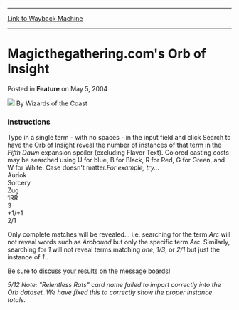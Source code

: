 
---
[Link to Wayback Machine](https://web.archive.org/web/20220519031546/https://magic.wizards.com/en/articles/archive/feature/magicthegatheringcoms-orb-insight-2004-05-05)

[_metadata_:wayback_url]:- "https://magic.wizards.com/en/articles/archive/feature/magicthegatheringcoms-orb-insight-2004-05-05"
[_metadata_:wayback_raw_url]:- "https://web.archive.org/web/20220519031546id_/https://magic.wizards.com/en/articles/archive/feature/magicthegatheringcoms-orb-insight-2004-05-05"
[_metadata_:wayback_capture_timestamp]:- "2022-05-19 03:15:46+00:00"
[_metadata_:publish_date]:- "2004-05-05"
[_metadata_:description]:- "Instructions Type in a single term - with no spaces - in the input field and click Search to have the Orb of Insight reveal the number of instances of that term in the Fifth Dawn expansion spoiler (excluding Flavor Text). Colored casting costs may be searched using U for blue, B for Black, R for Red, G for Green, and W for White. Case doesn't matter.For example, try... Auriok"
[_metadata_:generator]:- "Drupal 7 (http://drupal.org)"
---


Magicthegathering.com's Orb of Insight
======================================



 Posted in **Feature**
 on May 5, 2004 






![](https://media.magic.wizards.com/styles/auth_small/public/images/person/wizards_author.jpg)
By Wizards of the Coast














### Instructions

 Type in a single term - with no spaces - in the input field and click Search to have the Orb of Insight reveal the number of instances of that term in the *Fifth Dawn* expansion spoiler (excluding Flavor Text). Colored casting costs may be searched using U for blue, B for Black, R for Red, G for Green, and W for White. Case doesn't matter.*For example, try...*  
 Auriok  
 Sorcery  
 Zug  
 1RR  
 3  
 +1/+1  
 2/1  


Only complete matches will be revealed... i.e. searching for the term *Arc* will not reveal words such as *Arcbound* but only the specific term *Arc*. Similarly, searching for *1* will not reveal terms matching *one*, *1/3*, or *2/1* but just the instance of *1* .

Be sure to [discuss your results](http://boards1.wizards.com/showthread.php?s=&threadid=233949) on the message boards!


  
*5/12 Note: "Relentless Rats" card name failed to import correctly into the Orb dataset. We have fixed this to correctly show the proper instance totals.*







